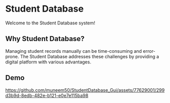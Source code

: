 
# Student Database

Welcome to the Student Database system! 


## Why Student Database?
Managing student records manually can be time-consuming and error-prone. The Student Database addresses these challenges by providing a digital platform with various advantages.
## Demo

https://github.com/muneem50/StudentDatabase_Gui/assets/77629001/299d3b9d-8edb-482e-b121-e0e7e115ba98

